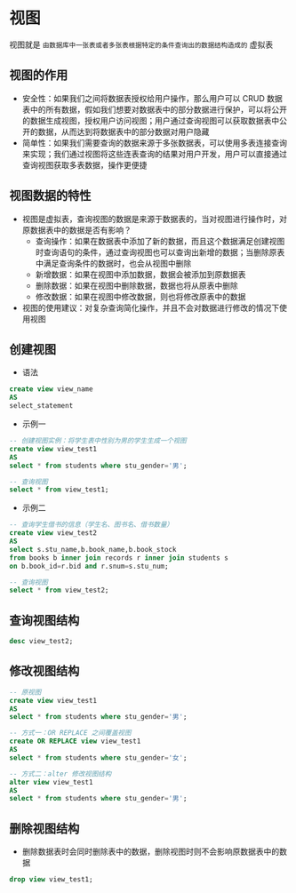 # 视图
视图就是 `由数据库中一张表或者多张表根据特定的条件查询出的数据结构造成的` 虚拟表

## 视图的作用
- 安全性：如果我们之间将数据表授权给用户操作，那么用户可以 CRUD 数据表中的所有数据，假如我们想要对数据表中的部分数据进行保护，可以将公开的数据生成视图，授权用户访问视图；用户通过查询视图可以获取数据表中公开的数据，从而达到将数据表中的部分数据对用户隐藏
- 简单性：如果我们需要查询的数据来源于多张数据表，可以使用多表连接查询来实现；我们通过视图将这些连表查询的结果对用户开发，用户可以直接通过查询视图获取多表数据，操作更便捷

## 视图数据的特性
- 视图是虚拟表，查询视图的数据是来源于数据表的，当对视图进行操作时，对原数据表中的数据是否有影响？
    - 查询操作：如果在数据表中添加了新的数据，而且这个数据满足创建视图时查询语句的条件，通过查询视图也可以查询出新增的数据；当删除原表中满足查询条件的数据时，也会从视图中删除
    - 新增数据：如果在视图中添加数据，数据会被添加到原数据表
    - 删除数据：如果在视图中删除数据，数据也将从原表中删除
    - 修改数据：如果在视图中修改数据，则也将修改原表中的数据
- 视图的使用建议：对复杂查询简化操作，并且不会对数据进行修改的情况下使用视图

## 创建视图
- 语法
``` sql
create view view_name
AS
select_statement
```

- 示例一
``` sql
-- 创建视图实例：将学生表中性别为男的学生生成一个视图
create view view_test1
AS
select * from students where stu_gender='男';

-- 查询视图
select * from view_test1;
```

- 示例二
``` sql
-- 查询学生借书的信息（学生名、图书名、借书数量）
create view view_test2
AS
select s.stu_name,b.book_name,b.book_stock
from books b inner join records r inner join students s
on b.book_id=r.bid and r.snum=s.stu_num;

-- 查询视图
select * from view_test2;
```

## 查询视图结构
``` sql
desc view_test2;
```

## 修改视图结构
``` sql
-- 原视图
create view view_test1
AS
select * from students where stu_gender='男';

-- 方式一：OR REPLACE 之间覆盖视图
create OR REPLACE view view_test1
AS
select * from students where stu_gender='女';

-- 方式二：alter 修改视图结构
alter view view_test1
AS
select * from students where stu_gender='男';
```

## 删除视图结构
- 删除数据表时会同时删除表中的数据，删除视图时则不会影响原数据表中的数据
``` sql
drop view view_test1;
```